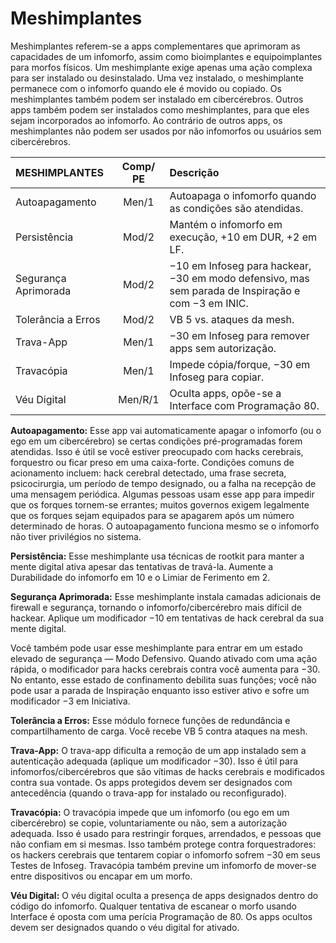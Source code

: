 # Meshimplantes

Meshimplantes referem-se a apps complementares que aprimoram as capacidades de um infomorfo, assim como bioimplantes e equipoimplantes para morfos físicos. Um meshimplante exige apenas uma ação complexa para ser instalado ou desinstalado. Uma vez instalado, o meshimplante permanece com o infomorfo quando ele é movido ou copiado. Os meshimplantes também podem ser instalado em cibercérebros. Outros apps também podem ser instalados como meshimplantes, para que eles sejam incorporados ao infomorfo. Ao contrário de outros apps, os meshimplantes não podem ser usados por não infomorfos ou usuários sem cibercérebros.

<!--sort-->

| MESHIMPLANTES        | Comp/<wbr>PE | Descrição                                                                                          |
|:-------------------- |:-------------------------------------:|:-------------------------------------------------------------------------------------------------- |
| Autoapagamento       |                 Men/1                 | Autoapaga o infomorfo quando as condições são atendidas.                                           |
| Persistência         |                 Mod/2                 | Mantém o infomorfo em execução, +10 em DUR, +2 em LF.                                              |
| Segurança Aprimorada |                 Mod/2                 | −10 em Infoseg para hackear, −30 em modo defensivo, mas sem parada de Inspiração e com −3 em INIC. |
| Tolerância a Erros   |                 Mod/2                 | VB 5 vs. ataques da mesh.                                                                          |
| Trava-App            |                 Men/1                 | −30 em Infoseg para remover apps sem autorização.                                                  |
| Travacópia           |                 Men/1                 | Impede cópia/forque, −30 em Infoseg para copiar.                                                   |
| Véu Digital          |                Men/R/1                | Oculta apps, opõe-se a Interface com Programação 80.                                               |

<!--sort-->

**Autoapagamento:** Esse app vai automaticamente apagar o infomorfo (ou o ego em um cibercérebro) se certas condições pré-programadas forem atendidas. Isso é útil se você estiver preocupado com hacks cerebrais, forquestro ou ficar preso em uma caixa-forte. Condições comuns de acionamento incluem: hack cerebral detectado, uma frase secreta, psicocirurgia, um período de tempo designado, ou a falha na recepção de uma mensagem periódica. Algumas pessoas usam esse app para impedir que os forques tornem-se errantes; muitos governos exigem legalmente que os forques sejam equipados para se apagarem após um número determinado de horas. O autoapagamento funciona mesmo se o infomorfo não tiver privilégios no sistema.

**Persistência:** Esse meshimplante usa técnicas de rootkit para manter a mente digital ativa apesar das tentativas de travá-la. Aumente a Durabilidade do infomorfo em 10 e o Limiar de Ferimento em 2.

**Segurança Aprimorada:** Esse meshimplante instala camadas adicionais de firewall e segurança, tornando o infomorfo/cibercérebro mais difícil de hackear. Aplique um modificador −10 em tentativas de hack cerebral da sua mente digital.

<!--sort-union-->

Você também pode usar esse meshimplante para entrar em um estado elevado de segurança — Modo Defensivo. Quando ativado com uma ação rápida, o modificador para hacks cerebrais contra você aumenta para −30. No entanto, esse estado de confinamento debilita suas funções; você não pode usar a parada de Inspiração enquanto isso estiver ativo e sofre um modificador −3 em Iniciativa.

**Tolerância a Erros:** Esse módulo fornece funções de redundância e compartilhamento de carga. Você recebe VB 5 contra ataques na mesh.

**Trava-App:** O trava-app dificulta a remoção de um app instalado sem a autenticação adequada (aplique um modificador −30). Isso é útil para infomorfos/cibercérebros que são vítimas de hacks cerebrais e modificados contra sua vontade. Os apps protegidos devem ser designados com antecedência (quando o trava-app for instalado ou reconfigurado).

**Travacópia:** O travacópia impede que um infomorfo (ou ego em um cibercérebro) se copie, voluntariamente ou não, sem a autorização adequada. Isso é usado para restringir forques, arrendados, e pessoas que não confiam em si mesmas. Isso também protege contra forquestradores: os hackers cerebrais que tentarem copiar o infomorfo sofrem −30 em seus Testes de Infoseg. Travacópia também previne um infomorfo de mover-se entre dispositivos ou encapar em um morfo.

**Véu Digital:** O véu digital oculta a presença de apps designados dentro do código do infomorfo. Qualquer tentativa de escanear o morfo usando Interface é oposta com uma perícia Programação de 80. Os apps ocultos devem ser designados quando o véu digital for ativado.

<!--sort-end-->
